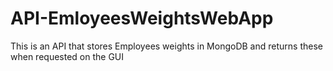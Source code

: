 # API-EmloyeesWeightsWebApp
This is an API that stores Employees weights in MongoDB and returns these when requested on the GUI
